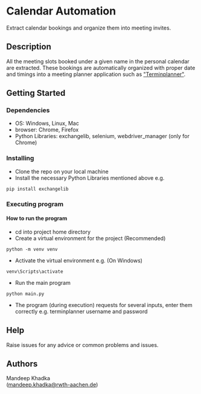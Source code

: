# Calendar Automation

Extract calendar bookings and organize them into meeting invites.

## Description

All the meeting slots booked under a given name in the personal calendar are extracted. These bookings are automatically organized with proper date and timings into a meeting planner application such as ["Terminplanner"](https://terminplaner6.dfn.de/).

## Getting Started

### Dependencies

* OS: Windows, Linux, Mac
* browser: Chrome, Firefox
* Python Libraries: exchangelib, selenium, webdriver_manager (only for Chrome)

### Installing

* Clone the repo on your local machine
* Install the necessary Python Libraries mentioned above
e.g.
```
pip install exchangelib
```

### Executing program

#### How to run the program
* cd into project home directory
* Create a virtual environment for the project (Recommended)
```
python -m venv venv
```
* Activate the virtual environment
e.g. (On Windows)
```
venv\Scripts\activate
```
* Run the main program
```
python main.py
```
* The program (during execution) requests for several inputs, enter them correctly
e.g. terminplanner username and password

## Help

Raise issues for any advice or common problems and issues.

## Authors

Mandeep Khadka  
(mandeep.khadka@rwth-aachen.de)